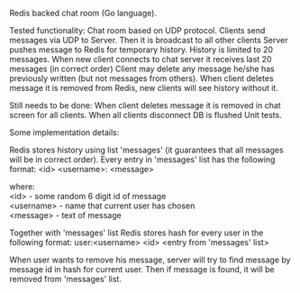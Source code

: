 Redis backed chat room (Go language).

Tested functionality:
Chat room based on UDP protocol.
Clients send messages via UDP to Server. Then it is broadcast to all other clients
Server pushes message to Redis for temporary history. History is limited to 20 messages.
When new client connects to chat server it receives last 20 messages (in correct order)
Client may delete any message he/she has previously written (but not messages from others).
When client deletes message it is removed from Redis, new clients will see history without it.

Still needs to be done:
When client deletes message it is removed in chat screen for all clients.
When all clients disconnect DB is flushed
Unit tests.


Some implementation details:

Redis stores history using list 'messages' (it guarantees that all messages will be in correct order).
Every entry in 'messages' list has the following format:
\<id\> \<username\>: \<message\>

where:<br/>
\<id\> - some random 6 digit id of message<br/>
\<username\> - name that current user has chosen<br/>
\<message\> - text of message<br/>

Together with 'messages' list Redis stores hash for every user in the following format:
user:\<username\> \<id\> \<entry from 'messages' list\>

When user wants to remove his message, server will try to find message by message id in hash for current user. Then if message is found, it will be removed from 'messages' list.


